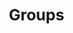 ---
layout: frontend-template-documentation
sectionKey: Frontend templates
eleventyNavigation:
  parent: Finders
title: Groups
---